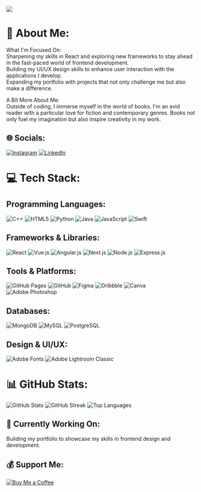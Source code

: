 [![](https://visitcount.itsvg.in/api?id=kairavipandya&icon=0&color=8)](https://visitcount.itsvg.in)

# 💫 About Me:
What I'm Focused On:  
Sharpening my skills in React and exploring new frameworks to stay ahead in the fast-paced world of frontend development.  
Building my UI/UX design skills to enhance user interaction with the applications I develop.  
Expanding my portfolio with projects that not only challenge me but also make a difference.

A Bit More About Me:  
Outside of coding, I immerse myself in the world of books. I'm an avid reader with a particular love for fiction and contemporary genres. Books not only fuel my imagination but also inspire creativity in my work.

## 🌐 Socials:
[![Instagram](https://img.shields.io/badge/Instagram-%23E4405F.svg?style=for-the-badge&logo=Instagram&logoColor=white)](https://instagram.com/kairavipandya)
[![LinkedIn](https://img.shields.io/badge/LinkedIn-%230077B5.svg?style=for-the-badge&logo=linkedin&logoColor=white)](https://linkedin.com/in/kairavi-p)

# 💻 Tech Stack:
## Programming Languages:
![C++](https://img.shields.io/badge/C++-00599C.svg?style=for-the-badge&logo=c%2B%2B&logoColor=white&color=#d1a481)
![HTML5](https://img.shields.io/badge/HTML5-E34F26.svg?style=for-the-badge&logo=html5&logoColor=white&color=#d1a481)
![Python](https://img.shields.io/badge/Python-3670A0?style=for-the-badge&logo=python&logoColor=ffdd54&color=#d1a481)
![Java](https://img.shields.io/badge/Java-ED8B00.svg?style=for-the-badge&logo=java&logoColor=white&color=#d1a481)
![JavaScript](https://img.shields.io/badge/JavaScript-323330.svg?style=for-the-badge&logo=javascript&logoColor=F7DF1E&color=#d1a481)
![Swift](https://img.shields.io/badge/Swift-F54A2A?style=for-the-badge&logo=swift&logoColor=white&color=#d1a481)

## Frameworks & Libraries:
![React](https://img.shields.io/badge/React-20232A.svg?style=for-the-badge&logo=react&logoColor=61DAFB&color=#fab4a4)
![Vue.js](https://img.shields.io/badge/Vue.js-35495E.svg?style=for-the-badge&logo=vuedotjs&logoColor=4FC08D&color=#fab4a4)
![Angular.js](https://img.shields.io/badge/Angular.js-E23237.svg?style=for-the-badge&logo=angularjs&logoColor=white&color=#fab4a4)
![Next.js](https://img.shields.io/badge/Next.js-000000.svg?style=for-the-badge&logo=next.js&logoColor=white&color=#fab4a4)
![Node.js](https://img.shields.io/badge/Node.js-6DA55F.svg?style=for-the-badge&logo=node.js&logoColor=white&color=#fab4a4)
![Express.js](https://img.shields.io/badge/Express.js-404D59.svg?style=for-the-badge&logo=express&logoColor=61DAFB&color=#fab4a4)

## Tools & Platforms:
![GitHub Pages](https://img.shields.io/badge/GitHub%20Pages-121013.svg?style=for-the-badge&logo=github&logoColor=white&color=#d3d596)
![GitHub](https://img.shields.io/badge/GitHub-181717.svg?style=for-the-badge&logo=github&logoColor=white&color=#d3d596)
![Figma](https://img.shields.io/badge/Figma-F24E1E.svg?style=for-the-badge&logo=figma&logoColor=white&color=#d3d596)
![Dribbble](https://img.shields.io/badge/Dribbble-EA4C89.svg?style=for-the-badge&logo=dribbble&logoColor=white&color=#d3d596)
![Canva](https://img.shields.io/badge/Canva-00C4CC.svg?style=for-the-badge&logo=Canva&logoColor=white&color=#d3d596)
![Adobe Photoshop](https://img.shields.io/badge/Adobe%20Photoshop-31A8FF.svg?style=for-the-badge&logo=adobe%20photoshop&logoColor=white&color=#d3d596)

## Databases:
![MongoDB](https://img.shields.io/badge/MongoDB-4EA94B.svg?style=for-the-badge&logo=mongodb&logoColor=white&color=#efe4dc)
![MySQL](https://img.shields.io/badge/MySQL-00000F.svg?style=for-the-badge&logo=mysql&logoColor=white&color=#efe4dc)
![PostgreSQL](https://img.shields.io/badge/PostgreSQL-316192.svg?style=for-the-badge&logo=postgresql&logoColor=white&color=#efe4dc)

## Design & UI/UX:
![Adobe Fonts](https://img.shields.io/badge/Adobe%20Fonts-000B1D.svg?style=for-the-badge&logo=Adobe%20Fonts&logoColor=white&color=#cb7287)
![Adobe Lightroom Classic](https://img.shields.io/badge/Adobe%20Lightroom%20Classic-31A8FF.svg?style=for-the-badge&logo=Adobe%20Lightroom%20Classic&logoColor=white&color=#cb7287)

# 📊 GitHub Stats:
![GitHub Stats](https://github-readme-stats.vercel.app/api?username=kairavipandya&theme=material-palenight&hide_border=false&include_all_commits=true&count_private=true)
![GitHub Streak](https://github-readme-streak-stats.herokuapp.com/?user=kairavipandya&theme=material-palenight&hide_border=false)
![Top Languages](https://github-readme-stats.vercel.app/api/top-langs/?username=kairavipandya&theme=material-palenight&hide_border=false&layout=compact)

## 💼 Currently Working On:
Building my portfolio to showcase my skills in frontend design and development.

## 💰 Support Me:
[![Buy Me a Coffee](https://img.shields.io/badge/Buy%20Me%20a%20Coffee-ffdd00?style=for-the-badge&logo=buy-me-a-coffee&logoColor=black)](https://buymeacoffee.com/kairavipandya)

<!-- Proudly created with GPRM ( https://gprm.itsvg.in ) -->
